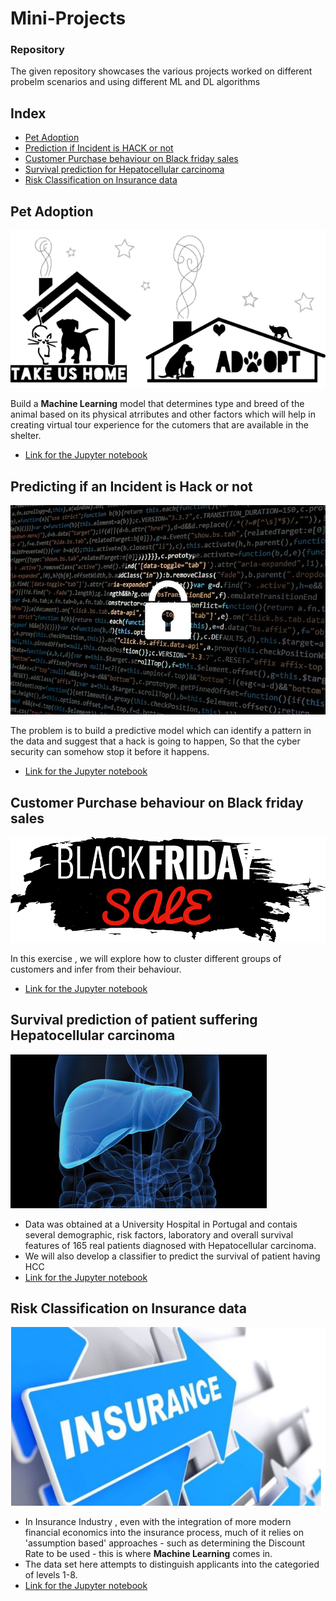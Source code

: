 # Mini-Projects

### Repository

The given repository showcases the various projects worked on different probelm scenarios and using different ML and DL algorithms

## Index
-  [Pet Adoption](#section1)<br>
-  [Prediction if Incident is HACK or not](#section2)<br>
-  [Customer Purchase behaviour on Black friday sales](#section3)<br>
-  [Survival prediction for Hepatocellular carcinoma](#section4)<br>
-  [Risk Classification on Insurance data](#section5)<br>

<a id=section1></a>
## Pet Adoption
![alt text](https://raw.githubusercontent.com/VijayMukkala/Mini-Projects/master/Pet%20Adoption/pet-adoption-5441817_640.png)

Build a __Machine Learning__ model that determines type and breed of the animal based on its physical atrributes and other factors which will help in creating virtual tour experience for the cutomers that are available in the shelter.

- [Link for the Jupyter notebook](https://https://github.com/VijayMukkala/Mini-Projects/blob/master/Pet%20Adoption/Pet%20Adoption_final.ipynb)


<a id=section2></a>
## Predicting if an Incident is Hack or not

![alt text](https://raw.githubusercontent.com/VijayMukkala/Mini-Projects/master/Predict_incident-is-hack/hacker-1944688_640.jpg)

The problem is to build a predictive model which can identify a pattern in the data and suggest that a hack is going to happen, So that the cyber security can somehow stop it before it happens.

- [Link for the Jupyter notebook](https://github.com/VijayMukkala/Mini-Projects/blob/master/Predict_incident-is-hack/Hackornot.ipynb)

<a id=section3></a>
## Customer Purchase behaviour on Black friday sales
![alt text](https://raw.githubusercontent.com/VijayMukkala/Machine-Learning-with-Python/master/Balck%20Friday%20Sales%20Behaviour%20based%20on%20pruchase%20and%20Sales%20prediction/Black-Friday-Sale-Banner.png)



In this exercise , we will explore how to cluster different groups of customers and infer from their behaviour.

- [Link for the Jupyter notebook](https://github.com/VijayMukkala/Machine-Learning-with-Python/blob/master/Balck%20Friday%20Sales%20Behaviour%20based%20on%20pruchase%20and%20Sales%20prediction/Customer%20Purchase%20Behaviour.ipynb)

<a id=section4></a>
## Survival prediction of patient suffering Hepatocellular carcinoma

![alt text](https://raw.githubusercontent.com/VijayMukkala/Machine-Learning-with-Python/master/Images/liver-large-thumb.jpg)

- Data was obtained at a University Hospital in Portugal and contais several demographic, risk factors, laboratory and overall survival features of 165 real patients diagnosed with Hepatocellular carcinoma.
- We will also develop a classifier to predict the survival of patient having HCC
- [Link for the Jupyter notebook](https://github.com/VijayMukkala/Machine-Learning-with-Python/blob/master/Survival%20prediction_Hcc/hcc_survival_1.ipynb)

<a id=section5></a>
## Risk Classification on Insurance data

![alt text](https://raw.githubusercontent.com/VijayMukkala/Machine-Learning-with-Python/master/Images/Insurance.JPG)


- In Insurance Industry , even with the integration of more modern financial economics into the insurance process, much of it relies on 'assumption based' approaches - such as determining the Discount Rate to be used - this is where __Machine Learning__ comes in.
- The data set here attempts to distinguish applicants into the categoried of levels 1-8.
- [Link for the Jupyter notebook](https://github.com/VijayMukkala/Machine-Learning-with-Python/blob/master/Risk%20Classification%20on%20Insurance%20data/Insurance_data.ipynb)
